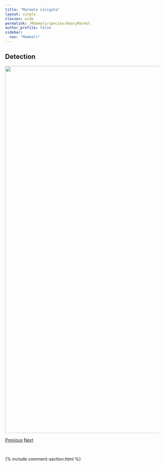 ```yaml
---
title: "Marmota caligata"
layout: single
classes: wide
permalink: /Mammals/species/HoaryMarmot
author_profile: false
sidebar:
  nav: "Mammals"
---
```


<h2>Detection</h2>

<a href="https://drive.google.com/uc?export=view&id=1-WcZj5tN2gsKDk2PIg0O9L2LN-3AiWET">
<img src="https://drive.google.com/uc?export=view&id=1-WcZj5tN2gsKDk2PIg0O9L2LN-3AiWET" height = "1200" width = "800">
</a>


<a href="/DevelopmentWebsite/Mammals/species/Bobcat" class="pagination--pager" title="Lynx rufus">Previous</a> <a href="/DevelopmentWebsite/Mammals/species/Groundhog" class="pagination--pager" title="Marmota monax">Next</a>

<p>&nbsp;</p>

{% include comment-section.html %}
